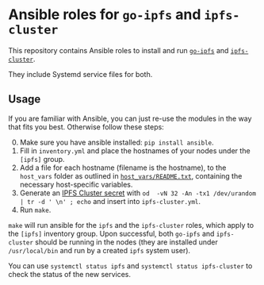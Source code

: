# Ansible roles for `go-ipfs` and `ipfs-cluster`

This repository contains Ansible roles to install and run [`go-ipfs`](https://github.com/ipfs/go-ipfs) and [`ipfs-cluster`](https://github.com/ipfs/ipfs-cluster).

They include Systemd service files for both.

## Usage

If you are familiar with Ansible, you can just re-use the modules in the way
that fits you best. Otherwise follow these steps:

0. Make sure you have ansible installed: `pip install ansible`.
1. Fill in `inventory.yml` and place the hostnames of your nodes under the `[ipfs]` group.
2. Add a file for each hostname (filename is the hostname), to the `host_vars` folder as outlined in [`host_vars/README.txt`](host_vars/README.txt), containing the necessary host-specific variables.
3. Generate an [IPFS Cluster secret](https://github.com/ipfs/ipfs-cluster/blob/master/docs/ipfs-cluster-guide.md#the-configuration-file) with `od  -vN 32 -An -tx1 /dev/urandom | tr -d ' \n' ; echo` and insert into `ipfs-cluster.yml`.
4. Run `make`.

`make` will run ansible for the `ipfs` and the `ipfs-cluster` roles, which apply to the `[ipfs]` inventory group. Upon successful, both `go-ipfs` and `ipfs-cluster` should be running in the nodes (they are installed under `/usr/local/bin` and run by a created `ipfs` system user).

You can use `systemctl status ipfs` and `systemctl status ipfs-cluster` to check the status of the new services.
